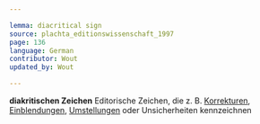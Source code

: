 ```yaml
---

lemma: diacritical sign
source: plachta_editionswissenschaft_1997
page: 136
language: German
contributor: Wout
updated_by: Wout

---
```


**diakritischen Zeichen** Editorische Zeichen, die z. B. [Korrekturen](correction.html), [Einblendungen](addition.html), [Umstellungen](transposition.html) oder Unsicherheiten kennzeichnen
